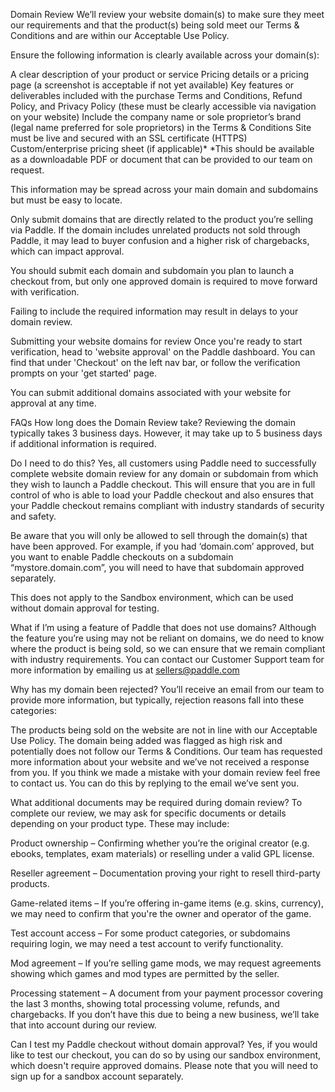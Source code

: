 Domain Review
We’ll review your website domain(s) to make sure they meet our requirements and that the product(s) being sold meet our Terms & Conditions and are within our Acceptable Use Policy.

Ensure the following information is clearly available across your domain(s):

A clear description of your product or service
Pricing details or a pricing page (a screenshot is acceptable if not yet available)
Key features or deliverables included with the purchase
Terms and Conditions, Refund Policy, and Privacy Policy (these must be clearly accessible via navigation on your website)
Include the company name or sole proprietor’s brand (legal name preferred for sole proprietors) in the Terms & Conditions
Site must be live and secured with an SSL certificate (HTTPS)
Custom/enterprise pricing sheet (if applicable)*
*This should be available as a downloadable PDF or document that can be provided to our team on request.

This information may be spread across your main domain and subdomains but must be easy to locate.

Only submit domains that are directly related to the product you’re selling via Paddle. If the domain includes unrelated products not sold through Paddle, it may lead to buyer confusion and a higher risk of chargebacks, which can impact approval.

You should submit each domain and subdomain you plan to launch a checkout from, but only one approved domain is required to move forward with verification.

Failing to include the required information may result in delays to your domain review.



Submitting your website domains for review
Once you're ready to start verification, head to 'website approval' on the Paddle dashboard. You can find that under 'Checkout' on the left nav bar, or follow the verification prompts on your 'get started' page. 

You can submit additional domains associated with your website for approval at any time.



FAQs
How long does the Domain Review take?
Reviewing the domain typically takes 3 business days. However, it may take up to 5 business days if additional information is required.



Do I need to do this?
Yes, all customers using Paddle need to successfully complete website domain review for any domain or subdomain from which they wish to launch a Paddle checkout. This will ensure that you are in full control of who is able to load your Paddle checkout and also ensures that your Paddle checkout remains compliant with industry standards of security and safety.

Be aware that you will only be allowed to sell through the domain(s) that have been approved. For example, if you had ‘domain.com’ approved, but you want to enable Paddle checkouts on a subdomain “mystore.domain.com”, you will need to have that subdomain approved separately.

This does not apply to the Sandbox environment, which can be used without domain approval for testing.



What if I’m using a feature of Paddle that does not use domains?
Although the feature you’re using may not be reliant on domains, we do need to know where the product is being sold, so we can ensure that we remain compliant with industry requirements. You can contact our Customer Support team for more information by emailing us at sellers@paddle.com



Why has my domain been rejected?
You’ll receive an email from our team to provide more information, but typically, rejection reasons fall into these categories:

The products being sold on the website are not in line with our Acceptable Use Policy.
The domain being added was flagged as high risk and potentially does not follow our Terms & Conditions.
Our team has requested more information about your website and we’ve not received a response from you.
If you think we made a mistake with your domain review feel free to contact us. You can do this by replying to the email we’ve sent you.


What additional documents may be required during domain review?
To complete our review, we may ask for specific documents or details depending on your product type. These may include:

Product ownership – Confirming whether you’re the original creator (e.g. ebooks, templates, exam materials) or reselling under a valid GPL license.

Reseller agreement – Documentation proving your right to resell third-party products.

Game-related items – If you’re offering in-game items (e.g. skins, currency), we may need to confirm that you're the owner and operator of the game.

Test account access – For some product categories, or subdomains requiring login, we may need a test account to verify functionality.

Mod agreement – If you’re selling game mods, we may request agreements showing which games and mod types are permitted by the seller.

Processing statement – A document from your payment processor covering the last 3 months, showing total processing volume, refunds, and chargebacks. If you don’t have this due to being a new business, we’ll take that into account during our review.



Can I test my Paddle checkout without domain approval?
Yes, if you would like to test our checkout, you can do so by using our sandbox environment, which doesn't require approved domains. Please note that you will need to sign up for a sandbox account separately.